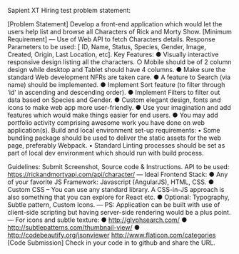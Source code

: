 Sapient XT Hiring test problem statement:

[Problem Statement]
Develop a front-end application which would let the users help list and browse all Characters of Rick and Morty Show.
[Minimum Requirement]
— Use of Web API to fetch Characters details.
Response Parameters to be used:
[ ID, Name, Status, Species, Gender, Image, Created, Origin, Last Location, etc].
Key Features:
●	Visually interactive responsive design listing all the characters.
○	Mobile should be of 2 column design while desktop and Tablet should have 4 columns.
●	Make sure the standard Web development NFRs are taken care.
●	A feature to Search (via name) should be implemented.
●	Implement Sort feature (to filter through ‘id’ in ascending and descending order).
●	Implement Filters to filter out data based on Species and Gender.
●	Custom elegant design, fonts and icons to make web app more user-friendly.
●	Use your imagination and add features which would make things easier for end users.
●	You may add portfolio activity comprising awesome work you have done on web application(s).
Build and local environment set-up requirements:
•	Some bundling package should be used to deliver the static assets for the web page, preferably Webpack.
•	Standard Linting processes should be set as part of local dev environment which should run with build process.

Guidelines:
Submit Screenshot, Source code & Instructions.
API to be used: https://rickandmortyapi.com/api/character/ 
— Ideal Frontend Stack:
●	Any of your favorite JS Framework: Javascript (AngularJS), HTML, CSS.
●	Custom CSS – You can use any standard library. A CSS-in-JS approach is also something that you can explore for React etc.
●	Optional: Typography, Subtle pattern, Custom Icons.
— PS: Application can be built with use of client-side scripting but having server-side rendering would be a plus point.
— For icons and subtle texture:
●	http://glyphsearch.com/
●	http://subtlepatterns.com/thumbnail-view/
●	http://codebeautify.org/jsonviewer
http://www.flaticon.com/categories
[Code Submission]
Check in your code in to github and share the URL.
